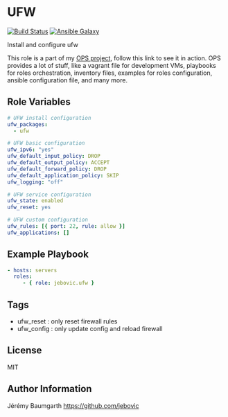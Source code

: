 UFW
===

[![Build Status](https://travis-ci.org/jebovic/ansible-ufw.svg?branch=master)](https://travis-ci.org/jebovic/ansible-ufw) [![Ansible Galaxy](https://img.shields.io/badge/galaxy-jebovic.ufw-blue.svg?style=flat)](https://galaxy.ansible.com/jebovic/ufw)

Install and configure ufw

This role is a part of my [OPS project](https://github.com/jebovic/ops), follow this link to see it in action. OPS provides a lot of stuff, like a vagrant file for development VMs, playbooks for roles orchestration, inventory files, examples for roles configuration, ansible configuration file, and many more.

Role Variables
--------------

```yaml
# UFW install configuration
ufw_packages:
  - ufw

# UFW basic configuration
ufw_ipv6: "yes"
ufw_default_input_policy: DROP
ufw_default_output_policy: ACCEPT
ufw_default_forward_policy: DROP
ufw_default_application_policy: SKIP
ufw_logging: "off"

# UFW service configuration
ufw_state: enabled
ufw_reset: yes

# UFW custom configuration
ufw_rules: [{ port: 22, rule: allow }]
ufw_applications: []
```

Example Playbook
----------------

```yaml
- hosts: servers
  roles:
     - { role: jebovic.ufw }
```

Tags
----

* ufw_reset : only reset firewall rules
* ufw_config : only update config and reload firewall

License
-------

MIT

Author Information
------------------

Jérémy Baumgarth https://github.com/jebovic